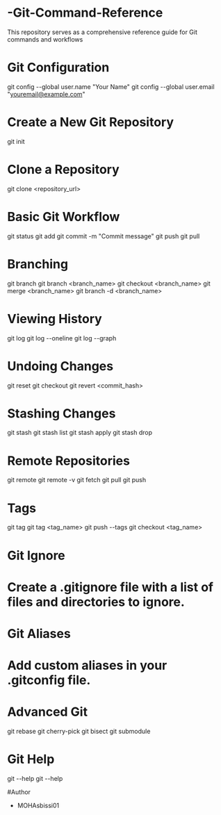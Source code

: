 # -Git-Command-Reference
This repository serves as a comprehensive reference guide for Git commands and workflows
# Git Configuration
git config --global user.name "Your Name"
git config --global user.email "youremail@example.com"

# Create a New Git Repository
git init

# Clone a Repository
git clone <repository_url>

# Basic Git Workflow
git status
git add <file>
git commit -m "Commit message"
git push
git pull

# Branching
git branch
git branch <branch_name>
git checkout <branch_name>
git merge <branch_name>
git branch -d <branch_name>

# Viewing History
git log
git log --oneline
git log --graph

# Undoing Changes
git reset <file>
git checkout <file>
git revert <commit_hash>

# Stashing Changes
git stash
git stash list
git stash apply
git stash drop

# Remote Repositories
git remote
git remote -v
git fetch <remote>
git pull <remote> <branch>
git push <remote> <branch>

# Tags
git tag
git tag <tag_name>
git push --tags
git checkout <tag_name>

# Git Ignore
# Create a .gitignore file with a list of files and directories to ignore.

# Git Aliases
# Add custom aliases in your .gitconfig file.

# Advanced Git
git rebase
git cherry-pick
git bisect
git submodule

# Git Help
git --help
git <command> --help



#Author
- MOHAsbissi01
